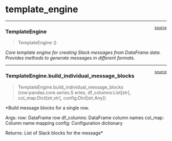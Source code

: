# template_engine


<!-- WARNING: THIS FILE WAS AUTOGENERATED! DO NOT EDIT! -->

------------------------------------------------------------------------

<a
href="https://github.com/Datatistics/tk_slack/blob/main/tk_slack/template_engine.py#L20"
target="_blank" style="float:right; font-size:smaller">source</a>

### TemplateEngine

>  TemplateEngine ()

*Core template engine for creating Slack messages from DataFrame data.
Provides methods to generate messages in different formats.*

------------------------------------------------------------------------

<a
href="https://github.com/Datatistics/tk_slack/blob/main/tk_slack/template_engine.py#L278"
target="_blank" style="float:right; font-size:smaller">source</a>

### TemplateEngine.build_individual_message_blocks

>  TemplateEngine.build_individual_message_blocks
>                                                      (row:pandas.core.series.S
>                                                      eries,
>                                                      df_columns:List[str],
>                                                      col_map:Dict[str,str],
>                                                      config:Dict[str,Any])

\*Build message blocks for a single row.

Args: row: DataFrame row df_columns: DataFrame column names col_map:
Column name mapping config: Configuration dictionary

Returns: List of Slack blocks for the message\*

